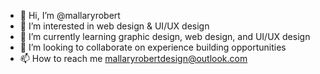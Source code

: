 - 👋 Hi, I’m @mallaryrobert
- 👀 I’m interested in web design & UI/UX design
- 🌱 I’m currently learning graphic design, web design, and UI/UX design
- 💞️ I’m looking to collaborate on experience building opportunities
- 📫 How to reach me mallaryrobertdesign@outlook.com

<!---
mallaryrobert/mallaryrobert is a ✨ special ✨ repository because its `README.md` (this file) appears on your GitHub profile.
You can click the Preview link to take a look at your changes.
--->
